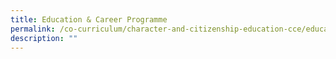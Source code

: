 ```yaml
---
title: Education & Career Programme
permalink: /co-curriculum/character-and-citizenship-education-cce/education-n-career-programme
description: ""
---
```


